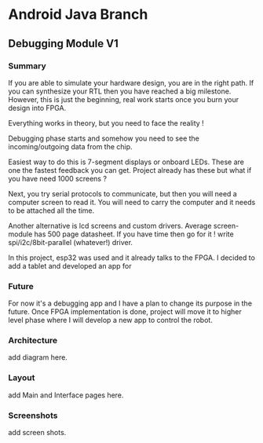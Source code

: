 # Android Java Branch
## Debugging Module V1
### Summary

If you are able to simulate your hardware design, you are in the right path. If you can synthesize your RTL then you have reached a big milestone. However, this is just the beginning, real work starts once you burn your design into FPGA. 

Everything works in theory, but you need to face the reality !

Debugging phase starts and somehow you need to see the incoming/outgoing data from the chip. 

Easiest way to do this is 7-segment displays or onboard LEDs. These are one the fastest feedback you can get. Project already has these but what if you have need 1000 screens ? 

Next, you try serial protocols to communicate, but then you will need a computer screen to read it. You will need to carry the computer and it needs to be attached all the time. 

Another alternative is lcd screens and custom drivers. Average screen-module has 500 page datasheet. If you have time then go for it ! write spi/i2c/8bit-parallel (whatever!) driver.

In this project, esp32 was used and it already talks to the FPGA. I decided to add a tablet and developed an app for 

### Future

For now it's a debugging app and I have a plan to change its purpose in the future. Once FPGA implementation is done, project will move it to higher level phase where I will develop a new app to control the robot. 

### Architecture

add diagram here.

### Layout

add Main and Interface pages here.

### Screenshots

add screen shots.
